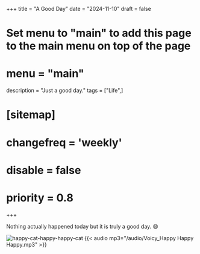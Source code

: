 +++
title = "A Good Day"
date = "2024-11-10"
draft = false
# Set menu to "main" to add this page to the main menu on top of the page
# menu = "main"
description = "Just a good day."
tags = ["Life",]
# [sitemap]
#   changefreq = 'weekly'
#   disable = false
#   priority = 0.8
+++

Nothing actually happened today but it is truly a good day. :smile:

![happy-cat-happy-happy-cat](/images/A%20Good%20Day/happy-cat-happy-happy-cat.gif)
{{< audio mp3="/audio/Voicy_Happy Happy Happy.mp3" >}}
